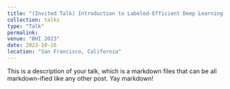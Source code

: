 ```yaml
---
title: "(Invited Talk) Introduction to Labeled-Efficient Deep Learning Approaches, From Few to None: Exploring Few-Shot, One-Shot, and Zero-Shot Deep Learning in Clinical Settings tutorial"
collection: talks
type: "Talk"
permalink: 
venue: "BHI 2023"
date: 2023-10-16
location: "San Francisco, California"
---
```


This is a description of your talk, which is a markdown files that can be all markdown-ified like any other post. Yay markdown!
